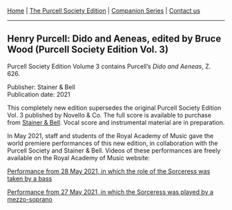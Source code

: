 [Home](../index.md)  |  [The Purcell Society Edition](../purcell-society-edition.md)  |  [Companion Series](../purcell-society-companion-series.md)  |  [Contact us](../contact-us.md)

***  

## Henry Purcell: Dido and Aeneas, edited by Bruce Wood (Purcell Society Edition Vol. 3)  

Purcell Society Edition Volume 3 contains Purcell’s *Dido and Aeneas*, Z. 626.  

Publisher: Stainer & Bell  
Publication date: 2021

This completely new edition supersedes the original Purcell Society Edition Vol. 3 published by Novello & Co.  The full score is available to purchase from [Stainer & Bell](https://stainer.co.uk/shop/pe3/).  Vocal score and instrumental material are in preparation.  

In May 2021, staff and students of the Royal Academy of Music gave the world premiere performances of this new edition, in collaboration with the Purcell Society and Stainer & Bell. Videos of these performances are freely available on the Royal Academy of Music website:

[Performance from 28 May 2021, in which the role of the Sorceress was taken by a bass](https://www.ram.ac.uk/recordings/dido-and-aeneas-28)  

[Performance from 27 May 2021, in which the Sorceress was played by a mezzo-soprano](https://www.ram.ac.uk/recordings/dido-and-aeneas-27)

